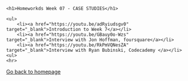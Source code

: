 	<h1>Homeworkds Week 07 - CASE STUDIES</h1>
	
	<ul>
		<li><a href="https://youtu.be/adRyiudsgv0" target="_blank">Introduction to Week 7</a></li>
		<li><a href="https://youtu.be/GBauy0o-Wzs" target="_blank">Interview with Jon Hoffman, foursquare</a></li>
		<li><a href="https://youtu.be/RkPmVQNesZA" target="_blank">Interview with Ryan Bubinski, Codecademy </a></li>
	<ul>
	<hr>
<a href="../../../blob/master/README.md">Go back to homepage</a>
